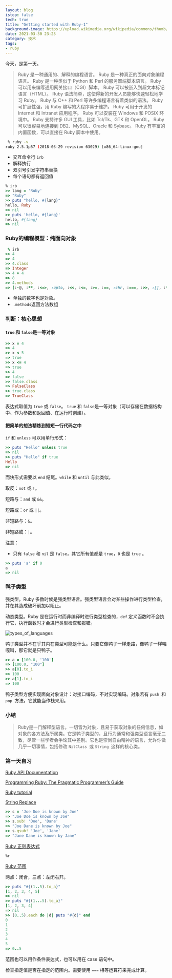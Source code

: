 ```yaml
---
layout: blog
istop: false
tech: true
title: "Getting started with Ruby-1"
background-image: https://upload.wikimedia.org/wikipedia/commons/thumb/7/73/Ruby_logo.svg/1200px-Ruby_logo.svg.png
date: 2021-03-30 23:23
category: 技术
tags:
- ruby
---
```


今天，是第一天。

> Ruby 是一种通用的、解释的编程语言。
> Ruby 是一种真正的面向对象编程语言。
> Ruby 是一种类似于 Python 和 Perl 的服务器端脚本语言。
> Ruby 可以用来编写通用网关接口（CGI）脚本。
> Ruby 可以被嵌入到超文本标记语言（HTML）。
> Ruby 语法简单，这使得新的开发人员能够快速轻松地学习 Ruby。
> Ruby 与 C++ 和 Perl 等许多编程语言有着类似的语法。
> Ruby 可扩展性强，用 Ruby 编写的大程序易于维护。
> Ruby 可用于开发的 Internet 和 Intranet 应用程序。
> Ruby 可以安装在 Windows 和 POSIX 环境中。
> Ruby 支持许多 GUI 工具，比如 Tcl/Tk、GTK 和 OpenGL。
> Ruby 可以很容易地连接到 DB2、MySQL、Oracle 和 Sybase。
> Ruby 有丰富的内置函数，可以直接在 Ruby 脚本中使用。

```bash
 % ruby -v
ruby 2.5.1p57 (2018-03-29 revision 63029) [x86_64-linux-gnu]
```

- 交互命令行 `irb`
- 解释执行
- 双引号引发字符串替换
- 每个语句都有返回值

```ruby
% irb
>> lang = 'Ruby'
=> "Ruby"
>> puts "hello, #{lang}"
hello, Ruby
=> nil
>> puts 'hello, #{lang}'
hello, #{lang}
=> nil
```

### Ruby的编程模型：纯面向对象

```ruby
 % irb
>> 4
=> 4
>> 4.class
=> Integer
>> 4 + 4
=> 8
>> 4.methods
=> [:-@, :**, :<=>, :upto, :<<, :<=, :>=, :==, :chr, :===, :>>, :[], :%, :&, :inspect, :+, :ord, :-, :/, :*, :size, :succ, :<, :>, :to_int, :coerce, :divmod, :to_s, :to_i, :fdiv, :modulo, :remainder, :abs, :magnitude, :integer?, :numerator, :denominator, :floor, :ceil, :round, :truncate, :lcm, :to_f, :^, :gcdlcm, :odd?, :even?, :allbits?, :anybits?, :nobits?, :downto, :times, :pred, :pow, :bit_length, :digits, :rationalize, :gcd, :to_r, :next, :div, :|, :~, :+@, :eql?, :singleton_method_added, :i, :real?, :zero?, :nonzero?, :finite?, :infinite?, :step, :positive?, :negative?, :rectangular, :arg, :real, :imaginary, :imag, :abs2, :angle, :phase, :conjugate, :conj, :to_c, :polar, :clone, :dup, :rect, :quo, :between?, :clamp, :instance_variable_set, :instance_variable_defined?, :remove_instance_variable, :instance_of?, :kind_of?, :is_a?, :tap, :instance_variable_get, :instance_variables, :method, :public_method, :singleton_method, :define_singleton_method, :public_send, :extend, :to_enum, :enum_for, :pp, :=~, :!~, :respond_to?, :freeze, :object_id, :send, :display, :nil?, :hash, :class, :singleton_class, :itself, :yield_self, :taint, :tainted?, :untrust, :untaint, :trust, :untrusted?, :methods, :frozen?, :protected_methods, :singleton_methods, :public_methods, :private_methods, :!, :equal?, :instance_eval, :instance_exec, :!=, :__send__, :__id__]
```

- 单独的数字也是对象。
- `.methods`返回方法数组

### 判断：核心思想

#### `true` 和 `false`是一等对象

```ruby
>> x = 4
=> 4
>> x < 5
=> true
>> x <= 4
=> true
>> 4
=> false
>> false.class
=> FalseClass
>> true.class
=> TrueClass
```

表达式取值为 `true` 或 `false`。 `true` 和 `false`是一等对象（可以存储在数据结构中、作为参数和返回值、在运行时创建）。

#### 把简单的想法精炼到短短一行代码之中

`if` 和 `unless` 可以用单行形式：

```ruby
>> puts "Hello" unless true
=> nil
>> puts "Hello" if true
Hello
=> nil
```

而块形式需要以 `end` 结尾。`while` 和 `until` 与此类似。

取反：`not` 或 `!`。

短路与：`and` 或 `&&`。

短路或：`or` 或 `||`。

非短路与：`&`。

非短路或：`|`。

注意：

- 只有 `false` 和 `nil` 是 `false`，其它所有值都是 `true`，`0` 也是 `true` 。

```ruby
>> puts 'a' if 0
a
=> nil
```

### 鸭子类型

强类型。Ruby 多数时候是强类型语言。强类型语言会对某些操作进行类型检查，并在其造成破坏前加以阻止。

动态类型。Ruby 是在运行时而非编译时进行类型检查的，`def` 定义函数时不会执行它，执行函数时才会进行类型检查和报错。

![types_of_languages](../../../style/img/md/types_of_languages.png)

鸭子类型并不在乎其内在类型可能是什么。只要它像鸭子一样走路，像鸭子一样嘎嘎叫，那它就是只鸭子。

```ruby
>> a = [100.0, '100']
=> [100.0, "100"]
>> a[0].to_i
=> 100
>> a[1].to_i
=> 100
```

鸭子类型方便实现面向对象设计：对接口编码，不对实现编码。对象若有 `push `和 `pop `方法，它就能当作栈来用。

### 小结

> Ruby是一门解释型语言。一切皆为对象，且易于获取对象的任何信息，如对象的各方法及所属类。它是鸭子类型的，且行为通常和强类型语言毫无二致，尽管一些学者会争论其中差别。它也是崇尚自由精神的语言，允许你做几乎一切事情，包括修改 `NilClass `或 `String `这样的核心类。

### 第一天自习

[Ruby API Documentation](https://rubyapi.org/)

[Programming Ruby: The Pragmatic Programmer’s Guide](https://ruby-doc.com/docs/ProgrammingRuby/)

[Ruby tutorial](https://www.runoob.com/ruby/ruby-tutorial.html)

[String Replace](https://stackoverflow.com/questions/8381499/replace-words-in-a-string-ruby)

```ruby
>> s = 'Joe Doe is known by Joe'
=> "Joe Doe is known by Joe"
>> s.sub! 'Doe', 'Dane'
=> "Joe Dane is known by Joe"
>> s.gsub! 'Joe', 'Jane'
=> "Jane Dane is known by Jane"
```

[Ruby 正则表达式](https://www.runoob.com/ruby/ruby-regular-expressions.html)

`%r`

[Ruby 范围](https://www.runoob.com/ruby/ruby-range.html)

两点：闭合，三点：左闭右开。

```ruby
>> puts "#{(1..5).to_a}"
[1, 2, 3, 4, 5]
=> nil
>> puts "#{(1...5).to_a}"
[1, 2, 3, 4]
=> nil
>> (0..5).each do |d| puts "#{d}" end
0
1
2
3
4
5
=> 0..5
```

范围也可以用作条件表达式，也可以用在 case 语句中。

检查指定值是否在指定的范围内。需要使用 `===` 相等运算符来完成计算。

<div id = "includedContent_2021_04_01_01_21_dfd1e3b4"></div>
<div id = "includedContent_2021_04_01_01_21_77243162"></div>
<div id = "includedContent_2021_04_01_01_21_d0f46fc7"></div>
<div id = "includedContent_2021_04_01_01_21_e0579da1"></div>
